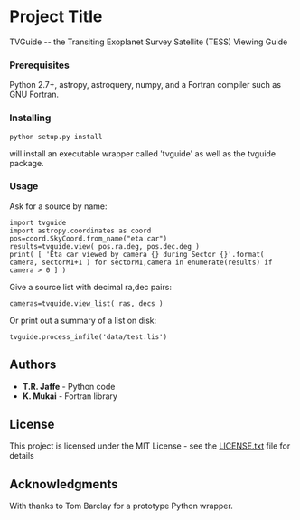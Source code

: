# Project Title
TVGuide -- the Transiting Exoplanet Survey Satellite (TESS) Viewing Guide

### Prerequisites

Python 2.7+, astropy, astroquery, numpy, and a Fortran compiler such as GNU Fortran.

### Installing

```
python setup.py install
```

will install an executable wrapper called 'tvguide' as well as the tvguide package.

### Usage

Ask for a source by name:
```
import tvguide
import astropy.coordinates as coord
pos=coord.SkyCoord.from_name("eta car")
results=tvguide.view( pos.ra.deg, pos.dec.deg )
print( [ 'Eta car viewed by camera {} during Sector {}'.format( camera, sectorM1+1 ) for sectorM1,camera in enumerate(results) if camera > 0 ] )
```

Give a source list with decimal ra,dec pairs:

```
cameras=tvguide.view_list( ras, decs )

```

Or print out a summary of a list on disk:

```
tvguide.process_infile('data/test.lis')
```



## Authors

* **T.R. Jaffe** - Python code
* **K. Mukai** - Fortran library

## License

This project is licensed under the MIT License - see the [LICENSE.txt](LICENSE.txt) file for details

## Acknowledgments

With thanks to Tom Barclay for a prototype Python wrapper.


